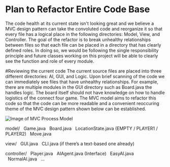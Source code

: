 Plan to Refactor Entire Code Base
=================================
The code health at its current state isn't looking great and we believe a MVC design pattern can take the convoluted code
and reorganize it so that every file has a logical place in the following directories: Model, View, and Controller.
The goal of the refactor is to break unhealthy relationships between files so that each file can be placed in a directory
that has clearly defined roles. In doing so, we would be following the single responsibility principle and future classes 
working on this project will be able to clearly see the function and role of every module.

#Reviewing the current code
The current source files are placed into three different directories: AI, GUI, and Logic. Upon brief scanning of the code
we can immediately see files that have unhealthy relationships. For example, there are multiple modules in the GUI directory
such as Board.java the handles logic. The board itself should not have knowledge on how to handle logistics of the connect 
four game. The MVC model aims to refactor this code so that the code can be more readable and a convenient reoccuring theme 
of the MVC design pattern shown below can be established.

![Image of MVC Process Model](https://upload.wikimedia.org/wikipedia/commons/f/fd/MVC-Process.png)

model/
  Game.java
  Board.java
  LocationState.java (EMPTY / PLAYER1 / PLAYER2)
  Move.java

view/
  GUI.java
  CLI.java (if there’s a text-based one already)

controller/
  Player.java
  AIAgent.java (Interface)
  EasyAI.java
  NormalAI.java
  …
